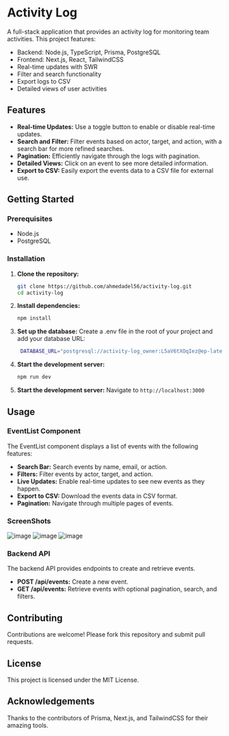 # Activity Log

A full-stack application that provides an activity log for monitoring team activities. This project features:

- Backend: Node.js, TypeScript, Prisma, PostgreSQL
- Frontend: Next.js, React, TailwindCSS
- Real-time updates with SWR
- Filter and search functionality
- Export logs to CSV
- Detailed views of user activities

## Features

- **Real-time Updates:** Use a toggle button to enable or disable real-time updates.
- **Search and Filter:** Filter events based on actor, target, and action, with a search bar for more refined searches.
- **Pagination:** Efficiently navigate through the logs with pagination.
- **Detailed Views:** Click on an event to see more detailed information.
- **Export to CSV:** Easily export the events data to a CSV file for external use.

## Getting Started

### Prerequisites

- Node.js
- PostgreSQL

### Installation

1. **Clone the repository:**
   ```bash
   git clone https://github.com/ahmedadel56/activity-log.git
   cd activity-log

2. **Install dependencies:**
   ```bash
   npm install

3. **Set up the database:**
   Create a .env file in the root of your project and add your database URL:
   ```bash
    DATABASE_URL="postgresql://activity-log_owner:L5aV6tXOqIez@ep-late-glitter-a40m669e.us-east-1.aws.neon.tech/activity-log?sslmode=require"

4. **Start the development server:**
   ```bash
   npm run dev


5. **Start the development server:**
    Navigate to `http://localhost:3000`

## Usage

### EventList Component

The EventList component displays a list of events with the following features:

- **Search Bar:** Search events by name, email, or action.
- **Filters:** Filter events by actor, target, and action.
- **Live Updates:** Enable real-time updates to see new events as they happen.
- **Export to CSV:** Download the events data in CSV format.
- **Pagination:** Navigate through multiple pages of events.

### ScreenShots
![image](https://github.com/ahmedadel56/activity-log/assets/43178495/a0568d40-c1d7-4867-a4ab-920ea5e49706)
![image](https://github.com/ahmedadel56/activity-log/assets/43178495/f21b57c7-78ac-4d29-976b-87e59ee49ed3)
![image](https://github.com/ahmedadel56/activity-log/assets/43178495/b070510f-d81c-4508-94fe-1b85ef5b161d)

### Backend API

The backend API provides endpoints to create and retrieve events.

- **POST /api/events:** Create a new event.
- **GET /api/events:** Retrieve events with optional pagination, search, and filters.

## Contributing

Contributions are welcome! Please fork this repository and submit pull requests.

## License

This project is licensed under the MIT License.

## Acknowledgements

Thanks to the contributors of Prisma, Next.js, and TailwindCSS for their amazing tools.
